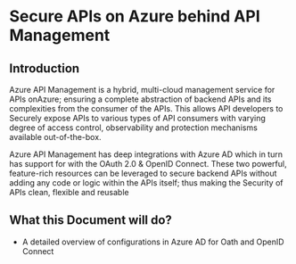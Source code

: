 # Secure APIs on Azure behind API Management

## Introduction

Azure API Management is a hybrid, multi-cloud management service for APIs onAzure; ensuring a complete abstraction of backend APIs and its complexities from the consumer of the APIs. This allows API developers to Securely expose APIs to various types of API consumers with varying degree of access control, observability and protection mechanisms available out-of-the-box.

Azure API Management has deep integrations with Azure AD which in turn has support for with the OAuth 2.0 & OpenID Connect. These two powerful, feature-rich resources can be leveraged to secure backend APIs without adding any code or logic within the APIs itself; thus making the Security of APIs clean, flexible and reusable



## What this Document will do?

- A detailed overview of configurations in Azure AD for Oath and OpenID Connect 



